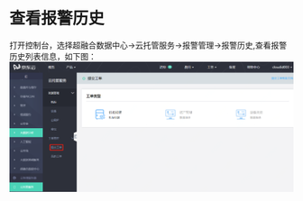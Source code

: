 # 查看报警历史
打开控制台，选择超融合数据中心->云托管服务->报警管理->报警历史,查看报警历史列表信息，如下图：
![报警历史列表](https://github.com/jdcloudcom/cn/blob/cn-Cloud-Cabinet-Service/image/Hyper-Converged-IDC/Cloud-Cabinet-Service/CCS023.png)
